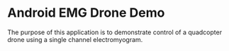 # Android EMG Drone Demo

The purpose of this application is to demonstrate control of a quadcopter drone using a single channel electromyogram. 

